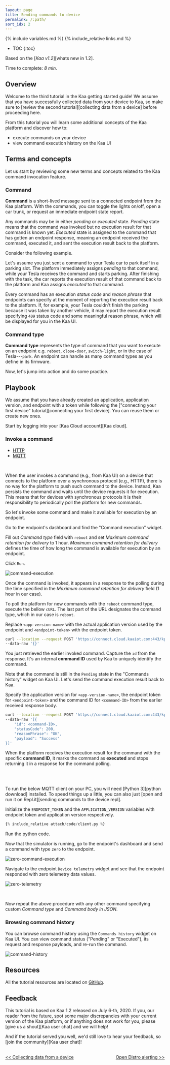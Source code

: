 ```yaml
---
layout: page
title: Sending commands to device
permalink: /:path/
sort_idx: 2
---
```


{% include variables.md %}
{% include_relative links.md %}

* TOC
{:toc}

Based on the [*Kaa v1.2*][whats new in 1.2].

Time to complete: *8 min*.


<!-- TODO: add video link

<div align="center">
  <iframe width="640" height="385" src="https://www.youtube.com/" frameborder="0"
          allow="accelerometer; autoplay; encrypted-media; gyroscope; picture-in-picture" allowfullscreen></iframe>
</div> --->


## Overview

Welcome to the third tutorial in the Kaa getting started guide!
We assume that you have successfully collected data from your device to Kaa, so make sure to [review the second tutorial][collecting data from a device] before proceeding here.

From this tutorial you will learn some additional concepts of the Kaa platform and discover how to:

* execute commands on your device
* view command execution history on the Kaa UI


## Terms and concepts

Let us start by reviewing some new terms and concepts related to the Kaa command invocation feature.


### Command

**Command** is a short-lived message sent to a connected endpoint from the Kaa platform.
With the commands, you can toggle the lights on/off, open a car trunk, or request an immediate endpoint state report.

Any commands may be in either *pending* or *executed* state.
*Pending* state means that the command was invoked but no execution result for that command is known yet.
*Executed* state is assigned to the command that has gotten an endpoint response, meaning an endpoint received the command, executed it, and sent the execution result back to the platform.

Consider the following example.

Let's assume you just sent a command to your Tesla car to park itself in a parking slot.
The platform immediately assigns *pending* to that command, while your Tesla receives the command and starts parking.
After finishing with the task, the car reports the execution result of that command back to the platform and Kaa assigns *executed* to that command.

Every command has an execution _status code_ and _reason phrase_ that endpoints can specify at the moment of reporting the execution result back to the platform.
If, for example, your Tesla couldn't finish the parking because it was taken by another vehicle, it may report the execution result specifying `409` status code and some meaningful reason phrase, which will be displayed for you in the Kaa UI. 


### Command type

**Command type** represents the type of command that you want to execute on an endpoint e.g. `reboot`, `close-door`, `switch-light`, or in the case of Tesla---`park`.
An endpoint can handle as many command types as you define in its firmware.

Now, let's jump into action and do some practice.


## Playbook

We assume that you have already created an application, application version, and endpoint with a token while following the ["connecting your first device" tutorial][connecting your first device].
You can reuse them or create new ones.

Start by logging into your [Kaa Cloud account][Kaa cloud].


### Invoke a command

<ul class="nav nav-tabs">
  <li class="active"><a data-toggle="tab" href="#http-client">HTTP</a></li>
  <li><a data-toggle="tab" href="#mqtt-client">MQTT</a></li>
</ul>

<div class="tab-content"><div id="http-client" class="tab-pane fade in active" markdown="1">

<br>

When the user invokes a command (e.g., from Kaa UI) on a device that connects to the platform over a synchronous protocol (e.g., HTTP), there is no way for the platform to push such command to the device.
Instead, Kaa persists the command and waits until the device requests it for execution.
This means that for devices with synchronous protocols it is their responsibility to periodically poll the platform for new commands.

So let's invoke some command and make it available for execution by an endpoint.  

Go to the endpoint's dashboard and find the "Command execution" widget.

Fill out _Command type_ field with `reboot` and set _Maximum command retention for delivery_ to 1 hour.
_Maximum command retention for delivery_ defines the time of how long the command is available for execution by an endpoint.

Click `Run`.

![command-execution](attach/img/command-execution.png)

Once the command is invoked, it appears in a response to the polling during the time specified in the _Maximum command retention for delivery_ field (1 hour in our case).

To poll the platform for new commands with the `reboot` command type, execute the bellow `cURL`.
The last part of the URL designates the command type, which in our case is `reboot`.

Replace `<app-version-name>` with the actual application version used by the endpoint and `<endpoint-token>` with the endpoint token.

```bash
curl --location --request POST 'https://connect.cloud.kaaiot.com:443/kp1/<app-version-name>/cex/<endpoint-token>/command/reboot' \
--data-raw '{}'
```

You just retrieved the earlier invoked command.
Capture the `id` from the response.
It's an internal **command ID** used by Kaa to uniquely identify the command.

Note that the command is still in the `Pending` state in the "Commands history" widget on Kaa UI.
Let's send the command execution result back to Kaa.

Specify the application version for `<app-version-name>`, the endpoint token for `<endpoint-token>` and the command ID for `<command-ID>` from the earlier received response body.

```bash
curl --location --request POST 'https://connect.cloud.kaaiot.com:443/kp1/<app-version-name>/cex/<endpoint-token>/result/reboot' \
--data-raw '[{
    "id": <command-ID>,
    "statusCode": 200,
    "reasonPhrase": "OK",
    "payload": "Success"
}]'
```

When the platform receives the execution result for the command with the specific **command ID**, it marks the command as **executed** and stops returning it in a response for the command polling.  

<br>

</div><div id="mqtt-client" class="tab-pane fade" markdown="1">

<br>

To run the below MQTT client on your PC, you will need [Python 3][python download] installed.
To speed things up a little, you can also just [open and run it on Repl.it][sending commands to the device repl].

Initialize the `ENDPOINT_TOKEN` and the `APPLICATION_VERSION` variables with endpoint token and application version respectively.

```python
{% include_relative attach/code/client.py %}
```

Run the python code.

Now that the simulator is running, go to the endpoint's dashboard and send a command with type `zero` to the endpoint.

![zero-command-execution](attach/img/zero-command-execution.png)

Navigate to the endpoint `Device telemetry` widget and see that the endpoint responded with zero telemetry data values.

![zero-telemetry](attach/img/zero-telemetry.png)

<br>

</div></div>

Now repeat the above procedure with any other command specifying custom _Command type_ and _Command body in JSON_.


### Browsing command history

You can browse command history using the `Commands history` widget on Kaa UI.
You can view command status ("Pending" or "Executed"), its request and response payloads, and re-run the command.

![command-history](attach/img/command-history.png)


## Resources

All the tutorial resources are located on [GitHub][code url].


## Feedback

This tutorial is based on Kaa 1.2 released on July 6-th, 2020.
If you, our reader from the future, spot some major discrepancies with your current version of the Kaa platform, or if anything does not work for you, please [give us a shout][Kaa user chat] and we will help!

And if the tutorial served you well, we'd still love to hear your feedback, so [join the community][Kaa user chat]!

<br/>
<div style="display: flex; justify-content: space-between;">
<div>
<a class="free_trial__button" href="{{collecting_data_from_a_device}}"><< Collecting data from a device</a>
</div>
<div>
<a class="free_trial__button" href="{{open_distro_alerting}}">Open Distro alerting >></a>
</div>
</div>

[code url]: https://github.com/kaaproject/kaa/tree/rel_1.2.0/doc/Tutorials/getting-started/sending-commands-to-device/attach/code
